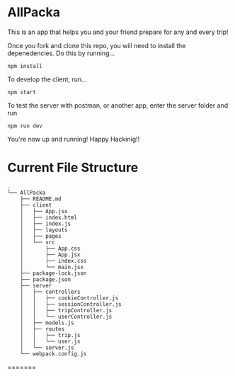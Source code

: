 # AllPacka

This is an app that helps you and your friend prepare for any and every trip!

Once you fork and clone this repo, you will need to install the
depenedencies. Do this by running...

    npm install

To develop the client, run...

    npm start

To test the server with postman, or another app, enter the
server folder and run

    npm run dev

You're now up and running! Happy Hackinig!!

# Current File Structure

```
.
└── AllPacka
    ├── README.md
    ├── client
    │   ├── App.jsx
    │   ├── index.html
    │   ├── index.js
    │   ├── layouts
    │   ├── pages
    │   └── src
    │       ├── App.css
    │       ├── App.jsx
    │       ├── index.css
    │       └── main.jsx
    ├── package-lock.json
    ├── package.json
    ├── server
    │   ├── controllers
    │   │   ├── cookieController.js
    │   │   ├── sessionController.js
    │   │   ├── tripController.js
    │   │   └── userController.js
    │   ├── models.js
    │   ├── routes
    │   │   ├── trip.js
    │   │   └── user.js
    │   └── server.js
    └── webpack.config.js

```

=======
